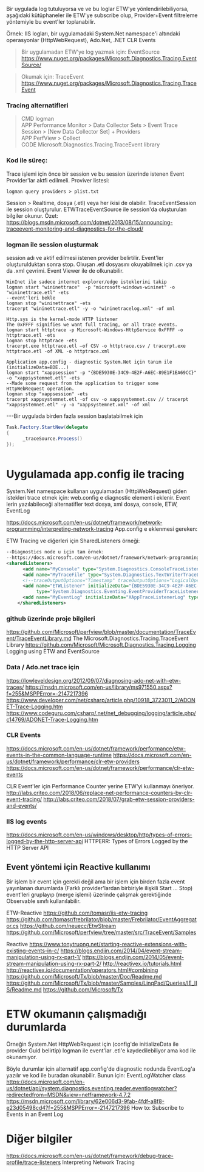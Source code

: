 

Bir uygulada log tutuluyorsa ve ve bu loglar ETW'ye yönlendirilebiliyorsa, aşağıdaki kütüphaneler ile ETW'ye subscribe olup, Provider+Event filtreleme yöntemiyle bu event'ler toplanabilir.

Örnek: IIS logları, bir uygulamadaki System.Net namespace'i altındaki operasyonlar (HttpWebRequest), Ado.Net, .NET CLR Events

>Bir uygulamadan ETW'ye log yazmak için: EventSource
https://www.nuget.org/packages/Microsoft.Diagnostics.Tracing.EventSource/

>Okumak için: TraceEvent
https://www.nuget.org/packages/Microsoft.Diagnostics.Tracing.TraceEvent

### Tracing alternatifleri

> CMD logman      
> APP Performance Monitor > Data Collector Sets > Event Trace Session > [New Data Collector Set] + Providers      
> APP PerfView > Collect      
> CODE Microsoft.Diagnostics.Tracing.TraceEvent library

### Kod ile süreç:
Trace işlemi için önce bir session ve bu session üzerinde istenen Event Provider'lar aktfi edilmeli.
Proviver listesi:
```CMD
logman query providers > plist.txt
```
Session > Realtime, dosya (.etl) veya her ikisi de olabilir.
TraceEventSession ile session oluşturulur.
ETWTraceEventSource ile session'da oluşturulan bilgiler okunur.
Özet:
https://blogs.msdn.microsoft.com/dotnet/2013/08/15/announcing-traceevent-monitoring-and-diagnostics-for-the-cloud/




### logman ile session oluşturmak

session adı ve aktif edilmesi istenen provider belirtilir.
Event'ler oluşturulduktan sonra stop.
Olıuşan .etl dosyasını okuyabilmek için .csv ya da .xml çevrimi.
Event Viewer ile de olkunabilir.

```CMD
WinInet ile sadece internet explorer/edge isteklerini takip
logman start "wininettrace"  -p "microsoft-windows-wininet" -o "wininettrace.etl" -ets
--event'leri bekle
logman stop "wininettrace" -ets
tracerpt "wininettrace.etl" -y -o "wininetracelog.xml" -of xml
```

```CMD
Http.sys is the kernel-mode HTTP listener
The 0xFFFF signifies we want full tracing, or all trace events.
logman start httptrace -p Microsoft-Windows-HttpService 0xFFFF -o httptrace.etl -ets
logman stop httptrace -ets
tracerpt.exe httptrace.etl –of CSV -o httptrace.csv / tracerpt.exe httptrace.etl -of XML -o httptrace.xml
```

```CMD
Application app.config - diagnostic System.Net için tanım ile (initializeData=BDE...)
logman start "xappsession" -p "{BDE5930E-34C9-4E2F-A6EC-89E1F1EA69CC}" -o "xappsystemnet.etl" -ets
--Made some request from the application to trigger some HttpWebRequest operation.
logman stop "xappsession" -ets
tracerpt xappsystemnet.etl -of csv -o xappsystemnet.csv // tracerpt "xappsystemnet.etl" -y -o "xappsystemnet.xml" -of xml
```

---Bir uygulada birden fazla session başlatabilmek için

```C#
Task.Factory.StartNew(delegate
{
      _traceSource.Process()
});
				
```


# Uygulamada app.config ile tracing

System.Net namespace kullanan uygulamadan (HttpWebRequest) giden istekleri trace etmek için:
web.config e diagnostic element i eklenir.
Event lerin yazılabileceği alternatifler
text dosya, xml dosya, console, ETW, EventLog

https://docs.microsoft.com/en-us/dotnet/framework/network-programming/interpreting-network-tracing
App.config e eklenmesi gereken:



ETW Tracing ve diğerleri için SharedListeners örneği:

```XML
--Diagnostics node u için tam örnek:
--https://docs.microsoft.com/en-us/dotnet/framework/network-programming/how-to-configure-network-tracing
<sharedListeners>
      <add name="MyConsole" type="System.Diagnostics.ConsoleTraceListener"/>
      <add name="MyTraceFile" type="System.Diagnostics.TextWriterTraceListener" initializeData="System.Net.trace.log" traceOutputOptions="DateTime, ProcessId, ThreadId" />
      <!--traceOutputOptions="Timestamp" traceOutputOptions="LogicalOperationStack, DateTime, Timestamp, Callstack"-->
      <add name="ETWListener" initializeData="{BDE5930E-34C9-4E2F-A6EC-89E1F1EA69CC}"
           type="System.Diagnostics.Eventing.EventProviderTraceListener, System.Core, Version=4.0.0.0, Culture=neutral, PublicKeyToken=b77a5c561934e089" />
      <add name="MyEventLog" initializeData="XAppTraceListenerLog" type="System.Diagnostics.EventLogTraceListener" />
    </sharedListeners>
```


### github üzerinde proje bilgileri
https://github.com/Microsoft/perfview/blob/master/documentation/TraceEvent/TraceEventLibrary.md
The Microsoft.Diagnostics.Tracing.TraceEvent Library
https://github.com/Microsoft/Microsoft.Diagnostics.Tracing.Logging
Logging using ETW and EventSource


### Data / Ado.net trace için

https://lowleveldesign.org/2012/09/07/diagnosing-ado-net-with-etw-traces/
https://msdn.microsoft.com/en-us/library/ms971550.aspx?f=255&MSPPError=-2147217396
https://www.developer.com/net/csharp/article.php/10918_3723011_2/ADONET-Trace-Logging.htm
https://www.codeguru.com/csharp/.net/net_debugging/logging/article.php/c14769/ADONET-Trace-Logging.htm


### CLR Events

https://docs.microsoft.com/en-us/dotnet/framework/performance/etw-events-in-the-common-language-runtime
https://docs.microsoft.com/en-us/dotnet/framework/performance/clr-etw-providers
https://docs.microsoft.com/en-us/dotnet/framework/performance/clr-etw-events

CLR Event'ler için Performance Counter yerine ETW'yi kullanmayı öneriyor.
http://labs.criteo.com/2018/06/replace-net-performance-counters-by-clr-event-tracing/
http://labs.criteo.com/2018/07/grab-etw-session-providers-and-events/

### IIS log events

https://docs.microsoft.com/en-us/windows/desktop/http/types-of-errors-logged-by-the-http-server-api
HTTPERR: Types of Errors Logged by the HTTP Server API


## Event yöntemi için Reactive kullanımı

Bir işlem bir event için gerekli değil ama bir işlem için birden fazla event yayınlanan durumlarda (Farklı provider'lardan birbiriyle  ilişkili Start ... Stop) event'leri gruplayıp (merge işlemi) üzerinde çalışmak gerektiğinde Observable sınıfı kullanılabilir.

ETW-Reactive
https://github.com/tomasr/iis-etw-tracing
https://github.com/tomasr/frebrilator/blob/master/Frebrilator/EventAggregator.cs
https://github.com/neuecc/EtwStream
https://github.com/Microsoft/perfview/tree/master/src/TraceEvent/Samples


Reactive 
https://www.tonytruong.net/starting-reactive-extensions-with-existing-events-in-c/
https://blogs.endjin.com/2014/04/event-stream-manipulation-using-rx-part-1/
https://blogs.endjin.com/2014/05/event-stream-manipulation-using-rx-part-2/
http://reactivex.io/tutorials.html
http://reactivex.io/documentation/operators.html#combining
https://github.com/Microsoft/Tx/blob/master/Doc/Readme.md
https://github.com/Microsoft/Tx/blob/master/Samples/LinqPad/Queries/IE_IIS/Readme.md
https://github.com/Microsoft/Tx



# ETW okumanın çalışmadığı durumlarda
Örneğin System.Net HttpWebRequest için (config'de initializeData ile provider Guid belirtip) logman ile event'lar .etl'e kaydedilebiliyor ama kod ile okunamıyor.

Böyle durumlar için alternatif app.config'de diagnostic nodunda EventLog'a yazılır ve kod ile buradan okunabilir.
Bunun için:
EventLogWatcher class
https://docs.microsoft.com/en-us/dotnet/api/system.diagnostics.eventing.reader.eventlogwatcher?redirectedfrom=MSDN&view=netframework-4.7.2
https://msdn.microsoft.com/library/62e006d3-9fab-4fdf-a8f8-e23d05498cd4?f=255&MSPPError=-2147217396
How to: Subscribe to Events in an Event Log





# Diğer bilgiler
https://docs.microsoft.com/en-us/dotnet/framework/debug-trace-profile/trace-listeners
Interpreting Network Tracing
